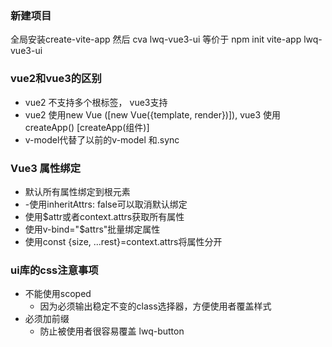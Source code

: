 
### 新建项目
全局安装create-vite-app 然后 cva lwq-vue3-ui 等价于 npm init vite-app lwq-vue3-ui

### vue2和vue3的区别
- vue2 不支持多个根标签， vue3支持
- vue2 使用new Vue ([new Vue({template, render})]), vue3 使用createApp() [createApp(组件)]
- v-model代替了以前的v-model 和.sync

### Vue3 属性绑定
- 默认所有属性绑定到根元素
- -使用inheritAttrs: false可以取消默认绑定
- 使用$attr或者context.attrs获取所有属性
- 使用v-bind="$attrs"批量绑定属性
- 使用const {size, ...rest}=context.attrs将属性分开

### ui库的css注意事项
- 不能使用scoped
  - 因为必须输出稳定不变的class选择器，方便使用者覆盖样式
- 必须加前缀
  - 防止被使用者很容易覆盖 lwq-button